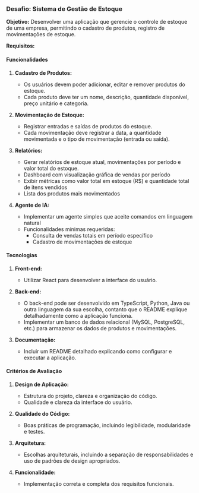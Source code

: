 ### Desafio: Sistema de Gestão de Estoque

**Objetivo:** Desenvolver uma aplicação que gerencie o controle de estoque de uma empresa, permitindo o cadastro de produtos, registro de movimentações de estoque.

**Requisitos:**

#### Funcionalidades

1. **Cadastro de Produtos:**
   - Os usuários devem poder adicionar, editar e remover produtos do estoque.
   - Cada produto deve ter um nome, descrição, quantidade disponível, preço unitário e categoria.

2. **Movimentação de Estoque:**
   - Registrar entradas e saídas de produtos do estoque.
   - Cada movimentação deve registrar a data, a quantidade movimentada e o tipo de movimentação (entrada ou saída).

3. **Relatórios:**
   - Gerar relatórios de estoque atual, movimentações por período e valor total do estoque.
   - Dashboard com visualização gráfica de vendas por período
   - Exibir métricas como valor total em estoque (R$) e quantidade total de itens vendidos
   - Lista dos produtos mais movimentados

4. **Agente de IA:**
   - Implementar um agente simples que aceite comandos em linguagem natural
   - Funcionalidades mínimas requeridas:
     * Consulta de vendas totais em período específico
     * Cadastro de movimentações de estoque

#### Tecnologias

1. **Front-end:**
   - Utilizar React para desenvolver a interface do usuário.

2. **Back-end:**
   - O back-end pode ser desenvolvido em TypeScript, Python, Java ou outra linguagem da sua escolha, contanto que o README explique detalhadamente como a aplicação funciona.
   - Implementar um banco de dados relacional (MySQL, PostgreSQL, etc.) para armazenar os dados de produtos e movimentações.

3. **Documentação:**
   - Incluir um README detalhado explicando como configurar e executar a aplicação.

#### Critérios de Avaliação

1. **Design de Aplicação:**
   - Estrutura do projeto, clareza e organização do código.
   - Qualidade e clareza da interface do usuário.

2. **Qualidade do Código:**
   - Boas práticas de programação, incluindo legibilidade, modularidade e testes.

3. **Arquitetura:**
   - Escolhas arquiteturais, incluindo a separação de responsabilidades e uso de padrões de design apropriados.

4. **Funcionalidade:**
   - Implementação correta e completa dos requisitos funcionais.

